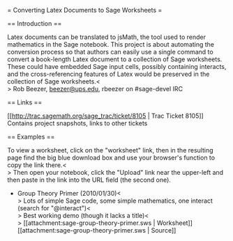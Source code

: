 = Converting Latex Documents to Sage Worksheets =

== Introduction ==

Latex documents can be translated to jsMath, the tool used to render mathematics in the Sage notebook.  This project is about automating the conversion process so that authors can easily use a single command to convert a book-length Latex document to a collection of Sage worksheets.  These could have embedded Sage input cells, possibly containing interacts, and the cross-referencing features of Latex would be preserved in the collection of Sage worksheets.<<BR>>
Rob Beezer, beezer@ups.edu, rbeezer on #sage-devel IRC

== Links ==

[[http://trac.sagemath.org/sage_trac/ticket/8105 | Trac Ticket 8105]]  Contains project snapshots, links to other tickets

== Examples ==

To view a worksheet, click on the "worksheet" link, then in the resulting page find the big blue download box and use your browser's function to copy the link there.<<BR>>
Then open your notebook, click the "Upload" link near the upper-left and then paste in the link into the URL field (the second one).

 * Group Theory Primer (2010/01/30)<<BR>>
   Lots of simple Sage code, some simple mathematics, one interact (search for "@interact")<<BR>>
   Best working demo (though it lacks a title)<<BR>>
   [[attachment:sage-group-theory-primer.sws | Worksheet]] [[attachment:sage-group-theory-primer.sws | Source]]
